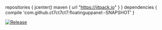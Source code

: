 
 repositories { 
 jcenter()
 maven { url "https://jitpack.io" }
 }
 dependencies {
 compile 'com.github.ct7ct7ct7:floatinguppanel:-SNAPSHOT'
 }

[![Release](https://jitpack.io/v/ct7ct7ct7/floatinguppanel.svg)](https://jitpack.io/#ct7ct7ct7/floatinguppanel)